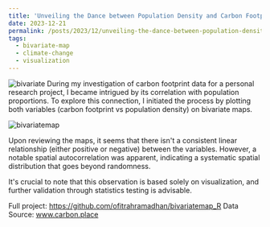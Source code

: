 ```yaml
---
title: 'Unveiling the Dance between Population Density and Carbon Footprint Levels using Bivariate Map'
date: 2023-12-21
permalink: /posts/2023/12/unveiling-the-dance-between-population-density-and-carbon-footprint-levels-using-bivariate-map/
tags:
  - bivariate-map
  - climate-change
  - visualization
---
```


![bivariate](https://www.dropbox.com/scl/fi/kg7db8mfuox29wjnr55hz/cover.jpg?rlkey=jh9155vgdt6m9dfat437o4jw0&raw=1)
During my investigation of carbon footprint data for a personal research project, I became intrigued by its correlation with population proportions. To explore this connection, I initiated the process by plotting both variables (carbon footprint vs population density) on bivariate maps.

![bivariatemap](https://www.dropbox.com/scl/fi/ic3ef3ya6dey5y1ge81q0/bivariatemap.jpeg?rlkey=z7tl1b93ha7onddbbf19cwkd3&raw=1)

Upon reviewing the maps, it seems that there isn't a consistent linear relationship (either positive or negative) between the variables. However, a notable spatial autocorrelation was apparent, indicating a systematic spatial distribution that goes beyond randomness. 

It's crucial to note that this observation is based solely on visualization, and further validation through statistics testing is advisable.

Full project: https://github.com/ofitrahramadhan/bivariatemap_R
Data Source: www.carbon.place